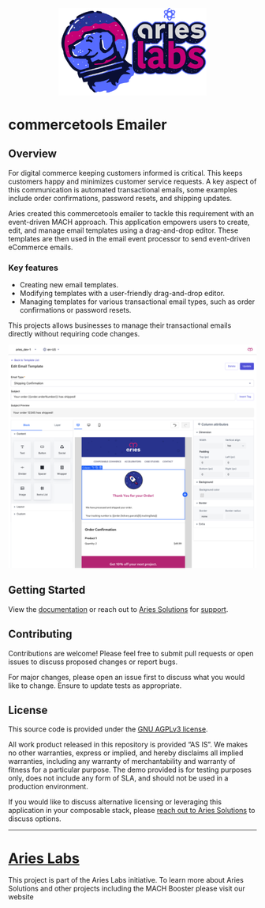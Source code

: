 <!-- markdownlint-disable MD041 -->
<!-- markdownlint-disable MD033 -->
<p align="center">
  <a href="https://www.ariessolutions.io/composable-commerce/aries-labs-open-source/">
    <img alt="Aries Labs" width="300" src="docs/assets/Labs-For-Dk_BG.svg">
  </a>
</p>

# commercetools Emailer

## Overview

For digital commerce keeping customers informed is critical. This keeps customers happy and minimizes customer service requests. A key aspect of this communication is automated transactional emails, some examples include order confirmations, password resets, and shipping updates.

Aries created this commercetools emailer to tackle this requirement with an event-driven MACH approach. This application empowers users to create, edit, and manage email templates using a drag-and-drop editor. These templates are then used in the email event processor to send event-driven eCommerce emails.

### Key features

- Creating new email templates.
- Modifying templates with a user-friendly drag-and-drop editor.
- Managing templates for various transactional email types, such as order confirmations or password resets.

This projects allows businesses to manage their transactional emails directly without requiring code changes.

![Editor Screenshot](docs/assets/editor.png)

## Getting Started

View the [documentation](https://ariessolutionsio.github.io/commercetools-emailer/) or reach out to [Aries Solutions](https://www.ariessolutions.io/) for [support](https://www.ariessolutions.io/contact-aries/).

## Contributing

Contributions are welcome! Please feel free to submit pull requests or open issues to discuss proposed changes or report bugs.

For major changes, please open an issue first to discuss what you would like to change. Ensure to update tests as appropriate.

## License

This source code is provided under the [GNU AGPLv3 license](https://www.gnu.org/licenses/agpl-3.0.en.html).

All work product released in this repository is provided ​“AS IS”. We makes no other warranties, express or implied, and hereby disclaims all implied warranties, including any warranty of merchantability and warranty of fitness for a particular purpose. The demo provided is for testing purposes only, does not include any form of SLA, and should not be used in a production environment.

If you would like to discuss alternative licensing or leveraging this application in your composable stack, please [reach out to Aries Solutions](https://www.ariessolutions.io/contact-aries/) to discuss options.

----

# [Aries Labs](https://www.ariessolutions.io/)

This project is part of the Aries Labs initiative. To learn more about Aries Solutions and other projects including the MACH Booster please visit our website
